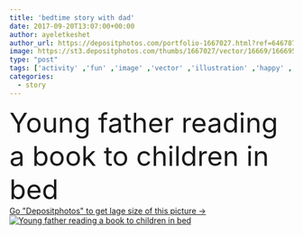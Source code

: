 ```yaml
---
title: 'bedtime story with dad'
date: 2017-09-20T13:07:00+00:00
author: ayeletkeshet
author_url: https://depositphotos.com/portfolio-1667027.html?ref=64678756
image: https://st3.depositphotos.com/thumbs/1667027/vector/16669/166695692/api_thumb_450.jpg?forcejpeg=true
type: "post"
tags: ['activity' ,'fun' ,'image' ,'vector' ,'illustration' ,'happy' ,'girl' ,'smiling' ,'people' ,'happiness' ,'cheerful' ,'cute' ,'smile' ,'family' ,'man' ,'bed' ,'boy' ,'cartoon' ,'children' ,'kids' ,'night' ,'home' ,'read' ,'together' ,'reading' ,'book' ,'stock' ,'characters' ,'son' ,'daughter' ,'bedroom' ,'parenting' ,'parent' ,'hugging' ,'tale' ,'bedtime' ,'hug' ,'dad' ,'father' ,'story' ,'tell' ,'telling' ,'daddy' ,'clip art' ]
categories: 
  - story
---
```

<div aling="center">
            <font size="60"> Young father reading a book to children in bed</font>   
</div>
<div>
    <a href='https://st3.depositphotos.com/thumbs/1667027/vector/16669/166695692/api_thumb_450.jpg?forcejpeg=true?ref=64678756' target=_blank > Go "Depositphotos" to get lage size of this picture ->
        <img href='https://st3.depositphotos.com/thumbs/1667027/vector/16669/166695692/api_thumb_450.jpg?forcejpeg=true?ref=64678756' src='https://st3.depositphotos.com/1667027/16669/v/950/depositphotos_166695692-stock-illustration-bedtime-story-with-dad.jpg?forcejpeg=true' alt='Young father reading a book to children in bed' >
    </a>
</div>
